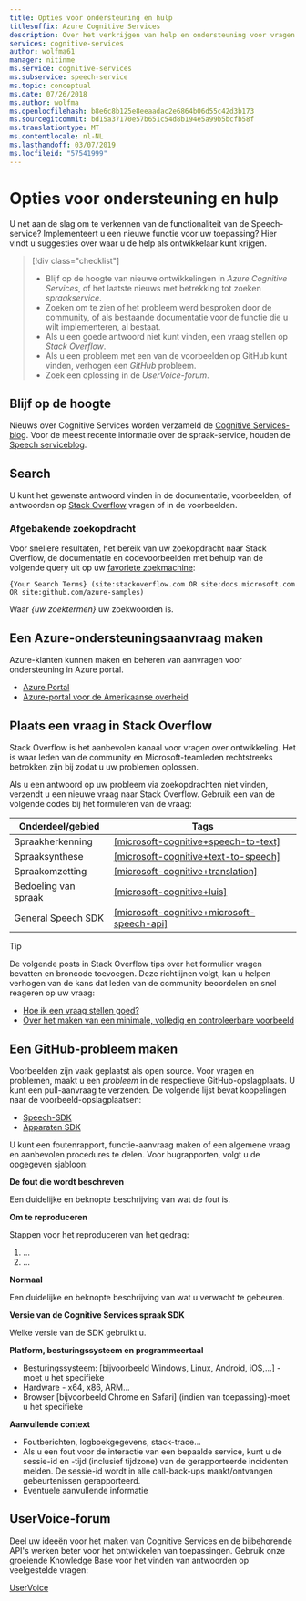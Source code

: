 ```yaml
---
title: Opties voor ondersteuning en hulp
titlesuffix: Azure Cognitive Services
description: Over het verkrijgen van help en ondersteuning voor vragen en problemen bij het maken van toepassingen die zijn geïntegreerd met de Speech-Service
services: cognitive-services
author: wolfma61
manager: nitinme
ms.service: cognitive-services
ms.subservice: speech-service
ms.topic: conceptual
ms.date: 07/26/2018
ms.author: wolfma
ms.openlocfilehash: b8e6c8b125e8eeaadac2e6864b06d55c42d3b173
ms.sourcegitcommit: bd15a37170e57b651c54d8b194e5a99b5bcfb58f
ms.translationtype: MT
ms.contentlocale: nl-NL
ms.lasthandoff: 03/07/2019
ms.locfileid: "57541999"
---
```

# <a name="support-and-help-options"></a>Opties voor ondersteuning en hulp

U net aan de slag om te verkennen van de functionaliteit van de Speech-service? Implementeert u een nieuwe functie voor uw toepassing? Hier vindt u suggesties over waar u de help als ontwikkelaar kunt krijgen.

> [!div class="checklist"]
> * Blijf op de hoogte van nieuwe ontwikkelingen in *Azure Cognitive Services*, of het laatste nieuws met betrekking tot zoeken *spraakservice*.
> * Zoeken om te zien of het probleem werd besproken door de community, of als bestaande documentatie voor de functie die u wilt implementeren, al bestaat.
> * Als u een goede antwoord niet kunt vinden, een vraag stellen op *Stack Overflow*.
> * Als u een probleem met een van de voorbeelden op GitHub kunt vinden, verhogen een *GitHub* probleem.
> * Zoek een oplossing in de *UserVoice-forum*.

## <a name="stay-informed"></a>Blijf op de hoogte

Nieuws over Cognitive Services worden verzameld de [Cognitive Services-blog](https://azure.microsoft.com/blog/topics/cognitive-services/). Voor de meest recente informatie over de spraak-service, houden de [Speech serviceblog](https://azure.microsoft.com/blog/tag/speech-service/).

## <a name="search"></a>Search

U kunt het gewenste antwoord vinden in de documentatie, voorbeelden, of antwoorden op [Stack Overflow](https://www.stackoverflow.com) vragen of in de voorbeelden.

### <a name="scoped-search"></a>Afgebakende zoekopdracht

Voor snellere resultaten, het bereik van uw zoekopdracht naar Stack Overflow, de documentatie en codevoorbeelden met behulp van de volgende query uit op uw [favoriete zoekmachine](https://bing.com):

```
{Your Search Terms} (site:stackoverflow.com OR site:docs.microsoft.com OR site:github.com/azure-samples)
```

Waar *{uw zoektermen}* uw zoekwoorden is.

## <a name="create-an-azure-support-request"></a>Een Azure-ondersteuningsaanvraag maken

Azure-klanten kunnen maken en beheren van aanvragen voor ondersteuning in Azure portal.

* [Azure Portal](https://ms.portal.azure.com/#blade/Microsoft_Azure_Support/HelpAndSupportBlade/overview)
* [Azure-portal voor de Amerikaanse overheid](https://portal.azure.us)

## <a name="post-a-question-to-stack-overflow"></a>Plaats een vraag in Stack Overflow

Stack Overflow is het aanbevolen kanaal voor vragen over ontwikkeling. Het is waar leden van de community en Microsoft-teamleden rechtstreeks betrokken zijn bij zodat u uw problemen oplossen.

Als u een antwoord op uw probleem via zoekopdrachten niet vinden, verzendt u een nieuwe vraag naar Stack Overflow. Gebruik een van de volgende codes bij het formuleren van de vraag:

|Onderdeel/gebied  |Tags  |
|---------|---------|
|Spraakherkenning |[[microsoft-cognitive+speech-to-text]](https://stackoverflow.com/questions/tagged/microsoft-cognitive+speech-to-text)|
|Spraaksynthese |[[microsoft-cognitive+text-to-speech]](https://stackoverflow.com/questions/tagged/microsoft-cognitive+text-to-speech)|
|Spraakomzetting |[[microsoft-cognitive+translation]](https://stackoverflow.com/questions/tagged/microsoft-cognitive+translation)|
|Bedoeling van spraak |[[microsoft-cognitive+luis]](https://stackoverflow.com/questions/tagged/microsoft-cognitive+luis)|
|General Speech SDK |[[microsoft-cognitive+microsoft-speech-api]](https://stackoverflow.com/questions/tagged/microsoft-cognitive+microsoft-speech-api)|

> [!TIP]
> De volgende posts in Stack Overflow tips over het formulier vragen bevatten en broncode toevoegen. Deze richtlijnen volgt, kan u helpen verhogen van de kans dat leden van de community beoordelen en snel reageren op uw vraag:  
> * [Hoe ik een vraag stellen goed?](https://stackoverflow.com/help/how-to-ask)
> * [Over het maken van een minimale, volledig en controleerbare voorbeeld](https://stackoverflow.com/help/mcve)

## <a name="create-a-github-issue"></a>Een GitHub-probleem maken

Voorbeelden zijn vaak geplaatst als open source. Voor vragen en problemen, maakt u een *probleem* in de respectieve GitHub-opslagplaats. U kunt een pull-aanvraag te verzenden. De volgende lijst bevat koppelingen naar de voorbeeld-opslagplaatsen:

* [Speech-SDK](https://github.com/Azure-Samples/cognitive-services-speech-sdk/issues)
* [Apparaten SDK](https://github.com/Azure-Samples/Cognitive-Services-Speech-Devices-SDK/issues)

U kunt een foutenrapport, functie-aanvraag maken of een algemene vraag en aanbevolen procedures te delen. Voor bugrapporten, volgt u de opgegeven sjabloon:

**De fout die wordt beschreven**

Een duidelijke en beknopte beschrijving van wat de fout is.

**Om te reproduceren**

Stappen voor het reproduceren van het gedrag:
1. ...
2. ...

**Normaal**

Een duidelijke en beknopte beschrijving van wat u verwacht te gebeuren.

**Versie van de Cognitive Services spraak SDK**

Welke versie van de SDK gebruikt u.

**Platform, besturingssysteem en programmeertaal**

 - Besturingssysteem: [bijvoorbeeld Windows, Linux, Android, iOS,...] - moet u het specifieke
 - Hardware - x64, x86, ARM...
 - Browser [bijvoorbeeld Chrome en Safari] (indien van toepassing)-moet u het specifieke

**Aanvullende context**

 - Foutberichten, logboekgegevens, stack-trace...
 - Als u een fout voor de interactie van een bepaalde service, kunt u de sessie-id en -tijd (inclusief tijdzone) van de gerapporteerde incidenten melden. De sessie-id wordt in alle call-back-ups maakt/ontvangen gebeurtenissen gerapporteerd.
 - Eventuele aanvullende informatie


## <a name="uservoice-forum"></a>UserVoice-forum

Deel uw ideeën voor het maken van Cognitive Services en de bijbehorende API's werken beter voor het ontwikkelen van toepassingen. Gebruik onze groeiende Knowledge Base voor het vinden van antwoorden op veelgestelde vragen:

[UserVoice](https://cognitive.uservoice.com/)
